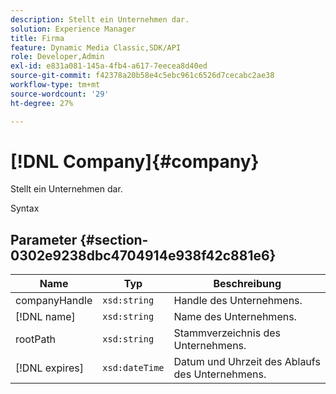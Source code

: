 ```yaml
---
description: Stellt ein Unternehmen dar.
solution: Experience Manager
title: Firma
feature: Dynamic Media Classic,SDK/API
role: Developer,Admin
exl-id: e831a081-145a-4fb4-a617-7eecea8d40ed
source-git-commit: f42378a20b58e4c5ebc961c6526d7cecabc2ae38
workflow-type: tm+mt
source-wordcount: '29'
ht-degree: 27%

---
```


# [!DNL Company]{#company}

Stellt ein Unternehmen dar.

Syntax

## Parameter {#section-0302e9238dbc4704914e938f42c881e6}

| Name | Typ | Beschreibung |
|---|---|---|
| companyHandle | `xsd:string` | Handle des Unternehmens. |
| [!DNL name] | `xsd:string` | Name des Unternehmens. |
| rootPath | `xsd:string` | Stammverzeichnis des Unternehmens. |
| [!DNL expires] | `xsd:dateTime` | Datum und Uhrzeit des Ablaufs des Unternehmens. |
